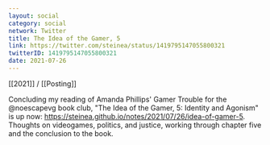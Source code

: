 ```yaml
---
layout: social
category: social
network: Twitter
title: The Idea of the Gamer, 5
link: https://twitter.com/steinea/status/1419795147055800321
twitterID: 1419795147055800321
date: 2021-07-26
---
```


[[2021]] / [[Posting]]

Concluding my reading of Amanda Phillips' Gamer Trouble for the @noescapevg book club, "The Idea of the Gamer, 5: Identity and Agonism" is up now: <https://steinea.github.io/notes/2021/07/26/idea-of-gamer-5>. Thoughts on videogames, politics, and justice, working through chapter five and the conclusion to the book.
